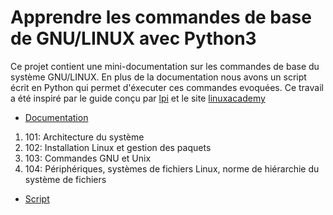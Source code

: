 # Apprendre les commandes de base de GNU/LINUX avec Python3

Ce projet contient une mini-documentation sur les commandes de base du système GNU/LINUX. En plus de la documentation nous avons un script écrit en Python qui permet d'éxecuter ces commandes evoquées. Ce travail a été inspiré par le guide conçu par [lpi](https://lpi.org) et le site [linuxacademy](https://www.linuxacademy.com)

* [Documentation](/doc)
1. 101: Architecture du système
1. 102: Installation Linux et gestion des paquets
1. 103: Commandes GNU et Unix
1. 104: Périphériques, systèmes de fichiers Linux, norme de hiérarchie du système de fichiers

* [Script](/scripts)
 
